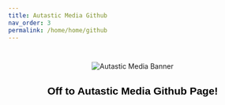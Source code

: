 ```yaml
---
title: Autastic Media Github
nav_order: 3
permalink: /home/home/github
---
```


<p align="center">
  <img src="/home/assets/am_logo_banner_large.png" alt="Autastic Media Banner" style="max-width:80%; margin-top:2em;" />
</p>

<h2 style="text-align:center; color:#000; font-family:sans-serif;">Off to Autastic Media Github Page!</h2>

<!-- ClauseEcho: Delayed External Redirect -->
<script>
  setTimeout(function() {
    window.location.href = "https://github.com/Autastic-Meida";
  }, 400); // 400ms delay to allow image to load
</script>
